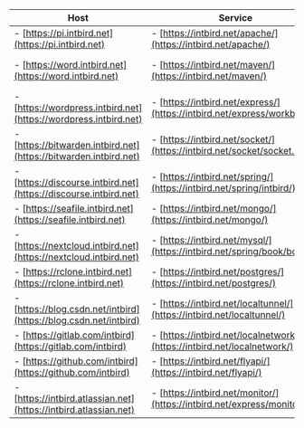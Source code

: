 | Host                                                              | Service                                                                                | Panel                                                                    |
| -------                                                           | -------                                                                                | -------                                                                  |
|- [https://pi.intbird.net](https://pi.intbird.net)                 |- [https://intbird.net/apache/](https://intbird.net/apache/)                            |- [https://intbird.net/webmin/](https://intbird.net/webmin/)              |
|- [https://word.intbird.net](https://word.intbird.net)             |- [https://intbird.net/maven/](https://intbird.net/maven/)                              |- [https://intbird.net/portainer/](https://intbird.net/portainer/)        |
|- [https://wordpress.intbird.net](https://wordpress.intbird.net)   |- [https://intbird.net/express/](https://intbird.net/express/workbench)                 |- [https://intbird.net/nexus/](https://intbird.net/nexus/)                |
|- [https://bitwarden.intbird.net](https://bitwarden.intbird.net)   |- [https://intbird.net/socket/](https://intbird.net/socket/socket.io/)                  |- [https://intbird.net/kibana/](https://intbird.net/kibana/)              |
|- [https://discourse.intbird.net](https://discourse.intbird.net)   |- [https://intbird.net/spring/](https://intbird.net/spring/intbird/)                    |- [https://intbird.net/elastic/](https://intbird.net/elastic/)            |
|- [https://seafile.intbird.net](https://seafile.intbird.net)       |- [https://intbird.net/mongo/](https://intbird.net/mongo/)                              |- [https://intbird.net/jenkins/](https://intbird.net/jenkins/)            |
|- [https://nextcloud.intbird.net](https://nextcloud.intbird.net)   |- [https://intbird.net/mysql/](https://intbird.net/spring/book/books)                   |- [https://intbird.net/media/](https://intbird.net/media/)                |
|- [https://rclone.intbird.net](https://rclone.intbird.net)         |- [https://intbird.net/postgres/](https://intbird.net/postgres/)                        |- [https://intbird.net/photo/](https://intbird.net/photo/)                |
|- [https://blog.csdn.net/intbird](https://blog.csdn.net/intbird)   |- [https://intbird.net/localtunnel/](https://intbird.net/localtunnel/)                  |- [https://intbird.net/qbittorrent/](https://intbird.net/qbittorrent/)    |
|- [https://gitlab.com/intbird](https://gitlab.com/intbird)         |- [https://intbird.net/localnetwork/](https://intbird.net/localnetwork/)                |- [https://intbird.net/deluge/](https://intbird.net/deluge/)              |
|- [https://github.com/intbird](https://github.com/intbird)         |- [https://intbird.net/flyapi/](https://intbird.net/flyapi/)                            |- email: [intbird@intbird.net](mailto:intbird@intbird.net)                | 
|- [https://intbird.atlassian.net](https://intbird.atlassian.net)   |- [https://intbird.net/monitor/](https://intbird.net/express/monitor/ux)                |- telegram: [https://t.me/intbird](https://t.me/intbird)                  | 
